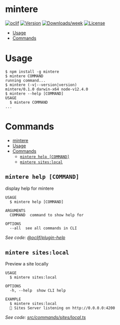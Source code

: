 mintere
=======



[![oclif](https://img.shields.io/badge/cli-oclif-brightgreen.svg)](https://oclif.io)
[![Version](https://img.shields.io/npm/v/mintere.svg)](https://npmjs.org/package/mintere)
[![Downloads/week](https://img.shields.io/npm/dw/mintere.svg)](https://npmjs.org/package/mintere)
[![License](https://img.shields.io/npm/l/mintere.svg)](https://github.com/mintere/mintere-cli/blob/master/package.json)

<!-- toc -->
* [Usage](#usage)
* [Commands](#commands)
<!-- tocstop -->
# Usage
<!-- usage -->
```sh-session
$ npm install -g mintere
$ mintere COMMAND
running command...
$ mintere (-v|--version|version)
mintere/0.1.0 darwin-x64 node-v12.4.0
$ mintere --help [COMMAND]
USAGE
  $ mintere COMMAND
...
```
<!-- usagestop -->
# Commands
<!-- commands -->
- [mintere](#mintere)
- [Usage](#usage)
- [Commands](#commands)
  - [`mintere help [COMMAND]`](#mintere-help-command)
  - [`mintere sites:local`](#mintere-siteslocal)

## `mintere help [COMMAND]`

display help for mintere

```
USAGE
  $ mintere help [COMMAND]

ARGUMENTS
  COMMAND  command to show help for

OPTIONS
  --all  see all commands in CLI
```

_See code: [@oclif/plugin-help](https://github.com/oclif/plugin-help/blob/v3.0.1/src/commands/help.ts)_

## `mintere sites:local`

Preview a site locally

```
USAGE
  $ mintere sites:local

OPTIONS
  -h, --help  show CLI help

EXAMPLE
  $ mintere sites:local
  🚀 Sites Server listening on http://0.0.0.0:4200
```

_See code: [src/commands/sites/local.ts](https://github.com/mintere/mintere-cli/blob/v0.1.0/src/commands/sites/local.ts)_
<!-- commandsstop -->
